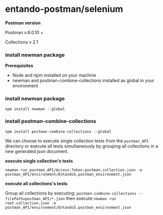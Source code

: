 # entando-postman/selenium

__Postman version__

Postman v.6.0.10 +

Collections v 2.1


### install newman package

__Prerequisites__

* Node and npm installed on your machine
* newman and postman-combine-collections installed as global in your environment

### install newman package

`npm install newman --global`

### install postman-combine-collections

`npm install postman-combine-collections --global`

We can choose to execute single collection tests from the `postman_API` directory
or execute all tests simultaneously by grouping all collections in a new
generated json document.

__execute single collection's tests__

`newman run postman_API/Access-Token.postman.collection.json -e postman_API/environment/Entando5.postman_environment.json`

__execute all collections's tests__

Group all collections by executing: `postman-combine-collections --filePath=postman_API/*.json`
then execute `newman run root.collection.json -e postman_API/environment/Entando5.postman_environment.json`
